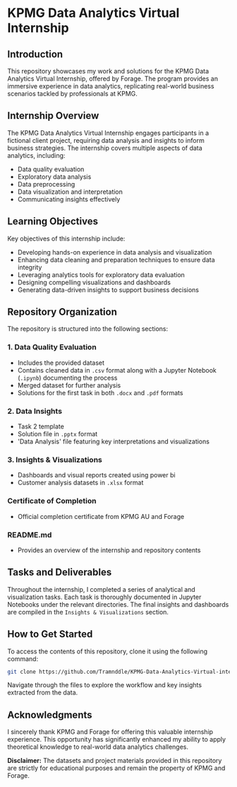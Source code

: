 # KPMG Data Analytics Virtual Internship

## Introduction
This repository showcases my work and solutions for the KPMG Data Analytics Virtual Internship, offered by Forage. The program provides an immersive experience in data analytics, replicating real-world business scenarios tackled by professionals at KPMG.

## Internship Overview
The KPMG Data Analytics Virtual Internship engages participants in a fictional client project, requiring data analysis and insights to inform business strategies. The internship covers multiple aspects of data analytics, including:
- Data quality evaluation
- Exploratory data analysis
- Data preprocessing
- Data visualization and interpretation
- Communicating insights effectively

## Learning Objectives
Key objectives of this internship include:
- Developing hands-on experience in data analysis and visualization
- Enhancing data cleaning and preparation techniques to ensure data integrity
- Leveraging analytics tools for exploratory data evaluation
- Designing compelling visualizations and dashboards
- Generating data-driven insights to support business decisions

## Repository Organization
The repository is structured into the following sections:

### 1. Data Quality Evaluation
- Includes the provided dataset
- Contains cleaned data in `.csv` format along with a Jupyter Notebook (`.ipynb`) documenting the process
- Merged dataset for further analysis
- Solutions for the first task in both `.docx` and `.pdf` formats

### 2. Data Insights
- Task 2 template
- Solution file in `.pptx` format
- 'Data Analysis' file featuring key interpretations and visualizations

### 3. Insights & Visualizations
- Dashboards and visual reports created using power bi
- Customer analysis datasets in `.xlsx` format

### Certificate of Completion
- Official completion certificate from KPMG AU and Forage

### README.md
- Provides an overview of the internship and repository contents

## Tasks and Deliverables
Throughout the internship, I completed a series of analytical and visualization tasks. Each task is thoroughly documented in Jupyter Notebooks under the relevant directories. The final insights and dashboards are compiled in the `Insights & Visualizations` section.

## How to Get Started
To access the contents of this repository, clone it using the following command:

```sh
git clone https://github.com/Tramnddle/KPMG-Data-Analytics-Virtual-internship.git
```

Navigate through the files to explore the workflow and key insights extracted from the data.

## Acknowledgments
I sincerely thank KPMG and Forage for offering this valuable internship experience. This opportunity has significantly enhanced my ability to apply theoretical knowledge to real-world data analytics challenges.

**Disclaimer:** The datasets and project materials provided in this repository are strictly for educational purposes and remain the property of KPMG and Forage.
